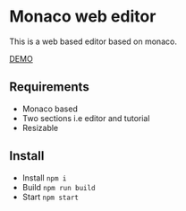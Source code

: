 # Monaco web editor

This is a web based editor based on monaco.

[DEMO](https://monaco-f546e.web.app/)

## Requirements

- Monaco based
- Two sections i.e editor and tutorial
- Resizable

## Install

- Install `npm i`
- Build `npm run build`
- Start `npm start`
